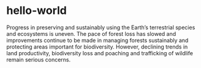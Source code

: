 # hello-world
Progress in preserving and sustainably using the Earth’s terrestrial species and ecosystems is uneven. The pace of forest loss has slowed and improvements continue to be made in managing forests sustainably and protecting areas important for biodiversity. However, declining trends in land productivity, biodiversity loss and poaching and trafficking of wildlife remain serious concerns. 
